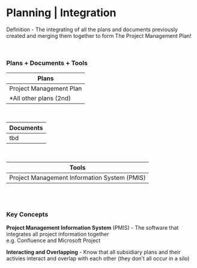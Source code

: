 # Planning | Integration

Definition - The integrating of all the plans and documents previously created and merging them together to form The Project Management Plan!

<br/>

### Plans + Documents + Tools

| Plans                   |
| ----------------------- |
| Project Management Plan |
| \*All other plans (2nd) |

<br/>

| Documents |
| --------- |
| tbd       |

<br/>

| Tools                                        |
| -------------------------------------------- |
| Project Management Information System (PMIS) |

<br/><br/>

### Key Concepts

**Project Management Information System** (PMIS) - The software that integrates all project information together  
e.g. Confluence and Microsoft Project

**Interacting and Overlapping** - Know that all subsidiary plans and their activies interact and overlap with each other (they don't all occur in a silo)
